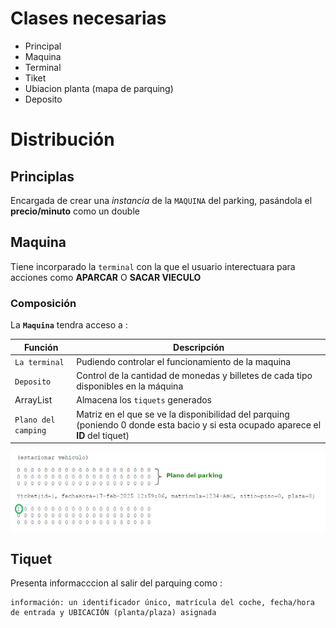 # Clases necesarias

  - Principal
  - Maquina
  - Terminal
  - Tiket
  - Ubiacion planta (mapa de parquing)
  - Deposito

# Distribución

## Principlas

Encargada de crear una *instancia* de la `MAQUINA` del parking, pasándola el **precio/minuto** como un double

## Maquina

Tiene incorparado la `terminal` con la que el usuario interectuara para acciones como **APARCAR** O **SACAR VIECULO**

### Composición 

La **`Maquina`** tendra acceso a :

| Función| Descripción|
|--------|------------|
| `La terminal` | Pudiendo controlar el funcionamiento de la maquina|
| `Deposito` | Control de la cantidad de monedas y billetes de cada tipo disponibles en la máquina|
|ArrayList| Almacena los `tiquets` generados|
| `Plano del camping` | Matriz en el que se ve la disponibilidad del parquing (poniendo 0 donde esta bacio y si esta ocupado aparece el **ID** del tiquet)|

![Ejemplo diseño](Esquemas_visuales/anexos/Captura.PNG)

## Tiquet

Presenta informacccion al salir del parquing como : 
````
información: un identificador único, matrícula del coche, fecha/hora de entrada y UBICACIÓN (planta/plaza) asignada
````
